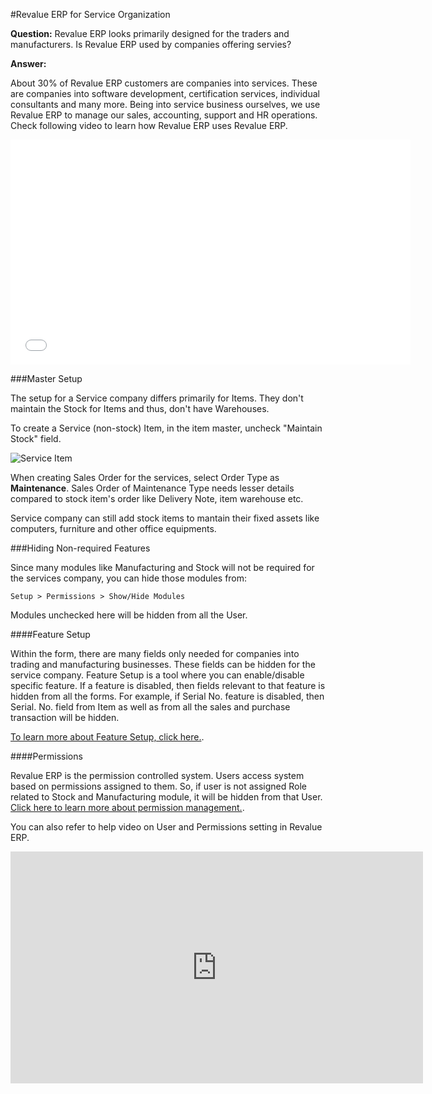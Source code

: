#Revalue ERP for Service Organization

**Question:** Revalue ERP looks primarily designed for the traders and manufacturers. Is Revalue ERP used by companies offering servies?

**Answer:**

About 30% of Revalue ERP customers are companies into services. These are companies into software development, certification services, individual consultants and many more. Being into service business ourselves, we use Revalue ERP to manage our sales, accounting, support and HR operations. Check following video to learn how Revalue ERP uses Revalue ERP.

<iframe width="640" height="360" src="//www.youtube.com/embed/RdLCGpOav4c" frameborder="0" allowfullscreen=""></iframe>

###Master Setup

The setup for a Service company differs primarily for Items. They don't maintain the Stock for Items and thus, don't have Warehouses.

To create a Service (non-stock) Item, in the item master, uncheck "Maintain Stock" field.

<img alt="Service Item" class="screenshot"  src="/docs/assets/img/articles/services-1.png">

When creating Sales Order for the services, select Order Type as **Maintenance**. Sales Order of Maintenance Type needs lesser details compared to stock item's order like Delivery Note, item warehouse etc.

Service company can still add stock items to mantain their fixed assets like computers, furniture and other office equipments.

###Hiding Non-required Features

Since many modules like Manufacturing and Stock will not be required for the services company, you can hide those modules from:

`Setup > Permissions > Show/Hide Modules`

Modules unchecked here will be hidden from all the User.

####Feature Setup

Within the form, there are many fields only needed for companies into trading and manufacturing businesses. These fields can be hidden for the service company. Feature Setup is a tool where you can enable/disable specific feature. If a feature is disabled, then fields relevant to that feature is hidden from all the forms. For example, if Serial No. feature is disabled, then Serial. No. field from Item as well as from all the sales and purchase transaction will be hidden.

[To learn more about Feature Setup, click here.](/docs/user/manual/en/customize-erpnext/hiding-modules-and-features.html).

####Permissions

Revalue ERP is the permission controlled system. Users access system based on permissions assigned to them. So, if user is not assigned Role related to Stock and Manufacturing module, it will be hidden from that User. [Click here to learn more about permission management.](/docs/user/manual/en/setting-up/users-and-permissions.html).

You can also refer to help video on User and Permissions setting in Revalue ERP.

<iframe width="660" height="371" src="https://www.youtube.com/embed/" frameborder="0" allowfullscreen></iframe>

<!-- markdown -->